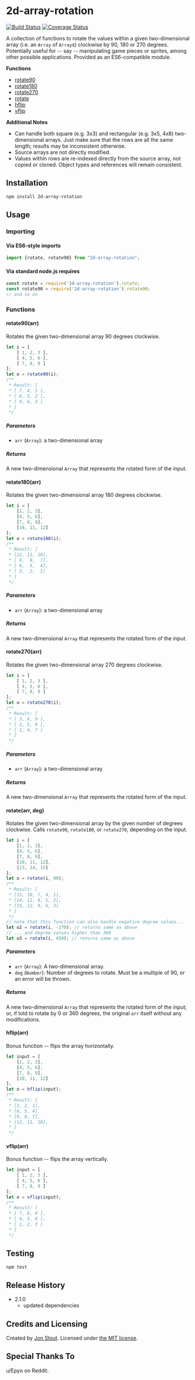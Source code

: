 2d-array-rotation
=================
[![Build Status](https://travis-ci.org/tinwatchman/2d-array-rotation.svg?branch=master)](https://travis-ci.org/tinwatchman/2d-array-rotation)
[![Coverage Status](https://coveralls.io/repos/github/tinwatchman/2d-array-rotation/badge.svg?branch=master)](https://coveralls.io/github/tinwatchman/2d-array-rotation?branch=master)

A collection of functions to rotate the values within a given two-dimensional array (i.e. an `Array` of `Array`s) clockwise by 90, 180 or 270 degrees. Potentially useful for -- say -- manipulating game pieces or sprites, among other possible applications. Provided as an ES6-compatible module.

__Functions__
- [rotate90](#rotate90arr)
- [rotate180](#rotate180arr)
- [rotate270](#rotate270arr)
- [rotate](#rotatearr-deg)
- [hflip](#hfliparr)
- [vflip](#vfliparr)

__Additional Notes__
- Can handle both square (e.g. 3x3) and rectangular (e.g. 3x5, 4x8) two-dimensional arrays. Just make sure that the rows are all the same length; results may be inconsistent otherwise.
- Source arrays are not directly modified.
- Values within rows are re-indexed directly from the source array, not copied or cloned. Object types and references will remain consistent.

## Installation

```sh
npm install 2d-array-rotation
```

## Usage

### Importing

#### Via ES6-style imports

```javascript
import {rotate, rotate90} from "2d-array-rotation";
```

#### Via standard node.js requires

```javascript
const rotate = require('2d-array-rotation').rotate;
const rotate90 = require('2d-array-rotation').rotate90;
// and so on
```

### Functions

#### rotate90(arr)

Rotates the given two-dimensional array 90 degrees clockwise.

```javascript
let i = [
    [ 1, 2, 3 ],
    [ 4, 5, 6 ],
    [ 7, 8, 9 ]
];
let o = rotate90(i);
/**
 * Result: [
 * [ 7, 4, 1 ],
 * [ 8, 5, 2 ],
 * [ 9, 6, 3 ]
 * ]
 */
```

##### Parameters
+ `arr` (`Array`): a two-dimensional array

##### Returns
A new two-dimensional `Array` that represents the rotated form of the input.

#### rotate180(arr)

Rotates the given two-dimensional array 180 degrees clockwise.

```javascript
let i = [
    [1, 2, 3],
    [4, 5, 6],
    [7, 8, 9],
    [10, 11, 12]
];
let o = rotate180(i);
/**
 * Result: [
 * [12, 11, 10],
 * [ 9,  8,  7],
 * [ 6,  5,  4],
 * [ 3,  2,  1]
 * ]
 */
```

##### Parameters
+ `arr` (`Array`): a two-dimensional array

##### Returns
A new two-dimensional `Array` that represents the rotated form of the input.

#### rotate270(arr)

Rotates the given two-dimensional array 270 degrees clockwise.

```javascript
let i = [
    [ 1, 2, 3 ],
    [ 4, 5, 6 ],
    [ 7, 8, 9 ]
];
let o = rotate270(i);
/**
 * Result: [
 * [ 3, 6, 9 ],
 * [ 2, 5, 8 ],
 * [ 1, 4, 7 ]
 * ]
 */
```

##### Parameters
+ `arr` (`Array`): a two-dimensional array

##### Returns
A new two-dimensional `Array` that represents the rotated form of the input.

#### rotate(arr, deg)

Rotates the given two-dimensional array by the given number of degrees clockwise. Calls `rotate90`, `rotate180`, or `rotate270`, depending on the input. 

```javascript
let i = [
    [1, 2, 3],
    [4, 5, 6],
    [7, 8, 9],
    [10, 11, 12],
    [13, 14, 15]
];
let o = rotate(i, 90);
/**
 * Result: [
 * [13, 10, 7, 4, 1],
 * [14, 11, 8, 5, 2],
 * [15, 12, 9, 6, 3]
 * ]
 */
// note that this function can also handle negative degree values...
let o2 = rotate(i, -270); // returns same as above
// ... and degree values higher than 360
let o3 = rotate(i, 450); // returns same as above
```

##### Parameters
+ `arr` (`Array`): A two-dimensional array.
+ `deg` (`Number`): Number of degrees to rotate. Must be a multiple of 90, or an error will be thrown.

##### Returns
A new two-dimensional `Array` that represents the rotated form of the input; or, if told to rotate by 0 or 360 degrees, the original `arr` itself without any modifications.

#### hflip(arr)

Bonus function -- flips the array horizontally.

```javascript
let input = [
    [1, 2, 3],
    [4, 5, 6],
    [7, 8, 9],
    [10, 11, 12]
];
let o = hflip(input);
/**
 * Result: [
 * [3, 2, 1],
 * [6, 5, 4],
 * [9, 8, 7],
 * [12, 11, 10],
 * ]
 */
```

#### vflip(arr)

Bonus function -- flips the array vertically.

```javascript
let input = [
    [ 1, 2, 3 ],
    [ 4, 5, 6 ],
    [ 7, 8, 9 ]
];
let o = vflip(input);
/**
 * Result: [
 * [ 7, 8, 9 ],
 * [ 4, 5, 6 ],
 * [ 1, 2, 3 ]
 * ]
 */
```

## Testing

```sh
npm test
```

## Release History

* 2.1.0
    - updated dependencies

## Credits and Licensing

Created by [Jon Stout](http://www.jonstout.net). Licensed under [the MIT license](http://opensource.org/licenses/MIT).

## Special Thanks To

u/Epyo on Reddit.
